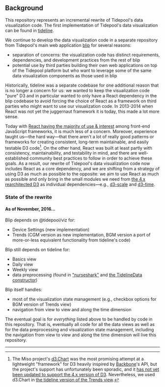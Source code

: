 ## Background

This repository represents an incremental rewrite of Tidepool's data visualization code. The first implementation of Tidepool's data visualization can be found in [tideline](https://github.com/tidepool-org/tideline 'GitHub: tideline').

We continue to develop the data visualization code in a separate repository from Tidepool's main web application [blip](https://github.com/tidepool-org/blip 'GitHub: blip') for several reasons:

- separation of concerns: the visualization code has distinct requirements, dependencies, and development practices from the rest of blip
- potential use by third parties building their own web applications on top of the Tidepool platform but who want to leverage some of the same data visualization components as those used in blip

Historically, tideline was a separate codebase for one additional reason that is no longer a concern for us: we wanted to keep the visualization code "pure" D3 and in particular wanted to only have a React dependency in the blip codebase to avoid forcing the choice of React as a framework on third parties who might want to use our visualization code. In 2013-2014 when React was not yet the juggernaut framework it is today, this made a lot more sense.

Today with [React having the majority of use & interest](http://stateofjs.com/2016/frontend/ 'The State of JavaScript 2016: Front-end frameworks') among front-end JavaScript frameworks, it is much less of a concern. Moreover, experience taught us—the hard way—that there aren't a lot of really good patterns or frameworks for creating consistent, long-term maintainable, and easily testable D3 code[^a]. On the other hand, React was built at least partly with consistency, maintainability, and testability in mind, and there are well-established community best practices to follow in order to achieve these goals. As a result, our rewrite of Tidepool's data visualization code now includes React as a core dependency, and we are shifting from a strategy of using D3 as much as possible to the opposite: we aim to use React as much as possible and only bring in the small modules we need from [the 4.x rearchitected D3](https://github.com/d3/d3/blob/master/CHANGES.md 'Changes in D3 4.0') as individual dependencies—e.g., [d3-scale](https://github.com/d3/d3-scale 'GitHub: d3-scale') and [d3-time](https://github.com/d3/d3-time 'GitHub: d3-time').

### State of the rewrite

#### As of November, 2016...

Blip depends on @tidepool/viz for:

- Device Settings (new implementation)
- Trends (CGM version as new implementation, BGM version a port of more-or-less equivalent functionality from tideline's code)

Blip still depends on tideline for:

- Basics view
- Daily view
- Weekly view
- data preprocessing (found in ["nurseshark"](https://github.com/tidepool-org/tideline/tree/master/plugins/nurseshark 'GitHub: tideline plugins/nurseshark/') and [the TidelineData constructor](https://github.com/tidepool-org/tideline/blob/master/js/tidelinedata.js 'GitHub: tideline js/tidelinedata.js'))

Blip itself handles:

- most of the visualization state management (e.g., checkbox options for BGM version of Trends view)
- navigation from view to view and along the time dimension

The eventual goal is for *everything* listed above to be handled by code in this repository. That is, eventually all code for all the data views as well as for the data preprocessing and visualization state management, including the navigation from view to view and along the time dimension will live this repository.

* * * * *

[^a]: The Miso project's [d3.Chart](http://misoproject.com/d3-chart/ 'Miso Project: d3.Chart') was the most promising attempt at a lightweight "framework" for D3 heavily inspired by [Backbone](http://backbonejs.org/ 'Backbone.js')'s API, but the project's support has unfortunately been sporadic, and it [has not yet been updated to support the 4.x version of D3](https://github.com/misoproject/d3.chart/issues/121 'GitHub: d3.chart issue #121'). Nevertheless, we used d3.Chart in [the tideline version of the Trends view](https://github.com/tidepool-org/tideline/tree/master/plugins/blip/modalday 'GitHub: tideline modalday').
